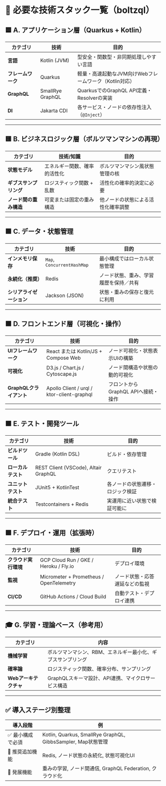 # 🧠 必要な技術スタック一覧（boltzql）

## 🟦 A. アプリケーション層（Quarkus + Kotlin）

| カテゴリ | 技術 | 目的 |
|----------|------|------|
| **言語** | Kotlin (JVM) | 型安全・関数型・非同期処理しやすい言語 |
| **フレームワーク** | Quarkus | 軽量・高速起動なJVM向けWebフレームワーク（Kotlin対応） |
| **GraphQL** | SmallRye GraphQL | QuarkusでのGraphQL API定義・Resolverの実装 |
| **DI** | Jakarta CDI | 各サービス・ノードの依存性注入（`@Inject`） |

---

## 🟨 B. ビジネスロジック層（ボルツマンマシンの再現）

| カテゴリ | 技術/知識 | 目的 |
|----------|-----------|------|
| **状態モデル** | エネルギー関数、確率的活性化 | ボルツマンマシン風状態管理の核 |
| **ギブスサンプリング** | ロジスティック関数 + 乱数 | 活性化の確率的決定に必要 |
| **ノード間の重み構造** | 可変または固定の重み構造 | 他ノードの状態による活性化確率調整 |

---

## 🟩 C. データ・状態管理

| カテゴリ | 技術 | 目的 |
|----------|------|------|
| **インメモリ保存** | `Map`, `ConcurrentHashMap` | 最小構成ではローカル状態管理 |
| **永続化（推奨）** | Redis | ノード状態、重み、学習履歴を保持／共有 |
| **シリアライゼーション** | Jackson (JSON) | 状態・重みの保存と復元に利用 |

---

## 🟧 D. フロントエンド層（可視化・操作）

| カテゴリ | 技術 | 目的 |
|----------|------|------|
| **UIフレームワーク** | React または Kotlin/JS + Compose Web | ノード可視化・状態表示UIの構築 |
| **可視化** | D3.js / Chart.js / Cytoscape.js | ノード間構造や状態の動的可視化 |
| **GraphQLクライアント** | Apollo Client / urql / ktor-client-graphql | フロントからGraphQL APIへ接続・操作 |

---

## 🟫 E. テスト・開発ツール

| カテゴリ | 技術 | 目的 |
|----------|------|------|
| **ビルドツール** | Gradle (Kotlin DSL) | ビルド・依存管理 |
| **ローカルテスト** | REST Client (VSCode), Altair GraphQL | クエリテスト |
| **ユニットテスト** | JUnit5 + KotlinTest | 各ノードの状態遷移・ロジック検証 |
| **統合テスト** | Testcontainers + Redis | 実運用に近い状態で検証可能に |

---

## 🟪 F. デプロイ・運用（拡張時）

| カテゴリ | 技術 | 目的 |
|----------|------|------|
| **クラウド実行環境** | GCP Cloud Run / GKE / Heroku / Fly.io | デプロイ環境 |
| **監視** | Micrometer + Prometheus / OpenTelemetry | ノード状態・応答遅延などの監視 |
| **CI/CD** | GitHub Actions / Cloud Build | 自動テスト・デプロイ連携 |

---

## 🎓 G. 学習・理論ベース（参考用）

| カテゴリ | 内容 |
|----------|------|
| **機械学習** | ボルツマンマシン、RBM、エネルギー最小化、ギブスサンプリング |
| **確率論** | ロジスティック関数、確率分布、サンプリング |
| **Webアーキテクチャ** | GraphQLスキーマ設計、API連携、マイクロサービス構造 |

---

## ✅ 導入ステージ別整理

| 導入段階 | 例 |
|----------|----|
| ✅ 最小構成で必須 | Kotlin, Quarkus, SmallRye GraphQL, GibbsSampler, Map状態管理 |
| 🔶 推奨追加機能 | Redis, ノード状態の永続化, 状態可視化UI |
| 🚀 発展機能 | 重みの学習, ノード間通信, GraphQL Federation, クラウド化 |
